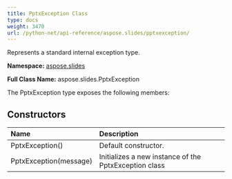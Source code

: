 ```yaml
---
title: PptxException Class
type: docs
weight: 3470
url: /python-net/api-reference/aspose.slides/pptxexception/
---
```


Represents a standard internal exception type.

**Namespace:** [aspose.slides](/slides/python-net/api-reference/aspose.slides/)

**Full Class Name:** aspose.slides.PptxException



The PptxException type exposes the following members:
## **Constructors**
|**Name**|**Description**|
| :- | :- |
|PptxException()|Default constructor.|
|PptxException(message)|Initializes a new instance of the PptxException class|
